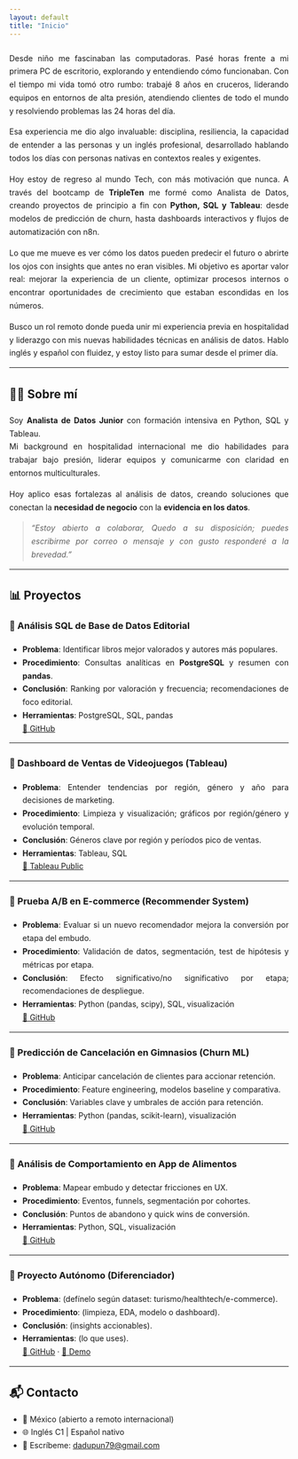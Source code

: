 ```yaml
---
layout: default
title: "Inicio"
---
```


<!-- Contenido principal (una columna ancha y centrada) -->
<div style="max-width:900px; margin:24px auto; line-height:1.7; text-align:justify;">

  <p>
    Desde niño me fascinaban las computadoras. Pasé horas frente a mi primera PC de escritorio, explorando y entendiendo cómo funcionaban. 
    Con el tiempo mi vida tomó otro rumbo: trabajé 8 años en cruceros, liderando equipos en entornos de alta presión, atendiendo clientes de todo el mundo y resolviendo problemas las 24 horas del día.
  </p>
  <p>
    Esa experiencia me dio algo invaluable: disciplina, resiliencia, la capacidad de entender a las personas y un inglés profesional, desarrollado hablando todos los días con personas nativas en contextos reales y exigentes.
  </p>
  <p>
    Hoy estoy de regreso al mundo Tech, con más motivación que nunca. A través del bootcamp de <strong>TripleTen</strong> me formé como Analista de Datos, creando proyectos de principio a fin con <strong>Python, SQL y Tableau</strong>: desde modelos de predicción de churn, hasta dashboards interactivos y flujos de automatización con n8n.
  </p>
  <p>
    Lo que me mueve es ver cómo los datos pueden predecir el futuro o abrirte los ojos con insights que antes no eran visibles. 
    Mi objetivo es aportar valor real: mejorar la experiencia de un cliente, optimizar procesos internos o encontrar oportunidades de crecimiento que estaban escondidas en los números.
  </p>
  <p>
    Busco un rol remoto donde pueda unir mi experiencia previa en hospitalidad y liderazgo con mis nuevas habilidades técnicas en análisis de datos. 
    Hablo inglés y español con fluidez, y estoy listo para sumar desde el primer día.
  </p>

  ---

## 👨‍💻 Sobre mí
Soy **Analista de Datos Junior** con formación intensiva en Python, SQL y Tableau.  
Mi background en hospitalidad internacional me dio habilidades para trabajar bajo presión, liderar equipos y comunicarme con claridad en entornos multiculturales.  

Hoy aplico esas fortalezas al análisis de datos, creando soluciones que conectan la **necesidad de negocio** con la **evidencia en los datos**.  

> _“Estoy abierto a colaborar, Quedo a su disposición; puedes escribirme por correo o mensaje y con gusto responderé a la brevedad.”_

---

## 📊 Proyectos

### 🔹 Análisis SQL de Base de Datos Editorial
- **Problema**: Identificar libros mejor valorados y autores más populares.  
- **Procedimiento**: Consultas analíticas en **PostgreSQL** y resumen con **pandas**.  
- **Conclusión**: Ranking por valoración y frecuencia; recomendaciones de foco editorial.  
- **Herramientas**: PostgreSQL, SQL, pandas  
[🔗 GitHub](#)

---

### 🔹 Dashboard de Ventas de Videojuegos (Tableau)
- **Problema**: Entender tendencias por región, género y año para decisiones de marketing.  
- **Procedimiento**: Limpieza y visualización; gráficos por región/género y evolución temporal.  
- **Conclusión**: Géneros clave por región y períodos pico de ventas.  
- **Herramientas**: Tableau, SQL  
[🔗 Tableau Public](#)

---

### 🔹 Prueba A/B en E-commerce (Recommender System)
- **Problema**: Evaluar si un nuevo recomendador mejora la conversión por etapa del embudo.  
- **Procedimiento**: Validación de datos, segmentación, test de hipótesis y métricas por etapa.  
- **Conclusión**: Efecto significativo/no significativo por etapa; recomendaciones de despliegue.  
- **Herramientas**: Python (pandas, scipy), SQL, visualización  
[🔗 GitHub](#)

---

### 🔹 Predicción de Cancelación en Gimnasios (Churn ML)
- **Problema**: Anticipar cancelación de clientes para accionar retención.  
- **Procedimiento**: Feature engineering, modelos baseline y comparativa.  
- **Conclusión**: Variables clave y umbrales de acción para retención.  
- **Herramientas**: Python (pandas, scikit-learn), visualización  
[🔗 GitHub](#)

---

### 🔹 Análisis de Comportamiento en App de Alimentos
- **Problema**: Mapear embudo y detectar fricciones en UX.  
- **Procedimiento**: Eventos, funnels, segmentación por cohortes.  
- **Conclusión**: Puntos de abandono y quick wins de conversión.  
- **Herramientas**: Python, SQL, visualización  
[🔗 GitHub](#)

---

### 🔹 Proyecto Autónomo (Diferenciador)
- **Problema**: (defínelo según dataset: turismo/healthtech/e-commerce).  
- **Procedimiento**: (limpieza, EDA, modelo o dashboard).  
- **Conclusión**: (insights accionables).  
- **Herramientas**: (lo que uses).  
[🔗 GitHub](#) · [🔗 Demo](#)

---

## 📬 Contacto
- 📍 México (abierto a remoto internacional)  
- 🌐 Inglés C1 | Español nativo  
- 💬 Escríbeme: <a href="mailto:dadupun79@gmail.com">dadupun79@gmail.com</a>
